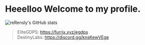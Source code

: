 # Heeelloo Welcome to my profile.

![reRensly's GitHub stats](https://github-readme-stats.vercel.app/api?username=reRensly&show_icons=true)

> EliteGDPS: https://furrix.xyz/egdps <br>
> DestinyLabs: https://discord.gg/knsKewVEge
